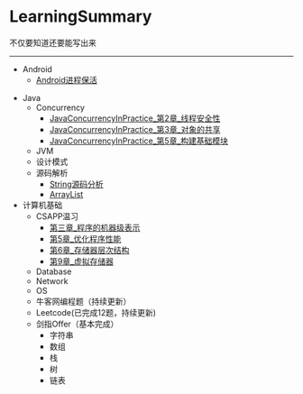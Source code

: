 # LearningSummary
不仅要知道还要能写出来
* * *
* Android
	+ [Android进程保活](http://www.jianshu.com/p/63aafe3c12af#)
- Java
	+ Concurrency
		+ [JavaConcurrencyInPractice_第2章_线程安全性](https://github.com/gatsbydhn/LearningSummary/blob/master/Java/Concurrency/JavaConcurrencyInPractice_%E7%AC%AC%E4%BA%8C%E7%AB%A0_%E7%BA%BF%E7%A8%8B%E5%AE%89%E5%85%A8%E6%80%A7.md)
		+ [JavaConcurrencyInPractice_第3章_对象的共享](https://github.com/gatsbydhn/LearningSummary/blob/master/Java/Concurrency/JavaConcurrencyInPractice_%E7%AC%AC%E4%BA%8C%E7%AB%A0_%E7%BA%BF%E7%A8%8B%E5%AE%89%E5%85%A8%E6%80%A7.md)
		+ [JavaConcurrencyInPractice_第5章_构建基础模块](https://github.com/gatsbydhn/LearningSummary/blob/master/Java/Concurrency/JavaConcurrencyInPractice_%E7%AC%AC5%E7%AB%A0_%E6%9E%84%E5%BB%BA%E5%9F%BA%E7%A1%80%E6%A8%A1%E5%9D%97.md)
	+ JVM
	+ 设计模式
	+ 源码解析
		+ [String源码分析](http://my.oschina.net/jiangmitiao/blog/480549)
		+ [ArrayList](https://github.com/gatsbydhn/LearningSummary/blob/master/Java/%E6%BA%90%E7%A0%81%E8%A7%A3%E6%9E%90/ArrayList.md)
- 计算机基础
	+ CSAPP温习
		+ [第三章_程序的机器级表示](https://github.com/gatsbydhn/LearningSummary/blob/master/%E8%AE%A1%E7%AE%97%E6%9C%BA%E5%9F%BA%E7%A1%80/CSAPP%E6%B8%A9%E4%B9%A0/%E7%AC%AC%E4%B8%89%E7%AB%A0_%E7%A8%8B%E5%BA%8F%E7%9A%84%E6%9C%BA%E5%99%A8%E7%BA%A7%E8%A1%A8%E7%A4%BA.md)
		+ [第5章_优化程序性能](https://github.com/gatsbydhn/LearningSummary/blob/master/%E8%AE%A1%E7%AE%97%E6%9C%BA%E5%9F%BA%E7%A1%80/CSAPP%E6%B8%A9%E4%B9%A0/%E7%AC%AC5%E7%AB%A0_%E4%BC%98%E5%8C%96%E7%A8%8B%E5%BA%8F%E6%80%A7%E8%83%BD.md)
		+ [第6章_存储器层次结构](https://github.com/gatsbydhn/LearningSummary/blob/master/%E8%AE%A1%E7%AE%97%E6%9C%BA%E5%9F%BA%E7%A1%80/CSAPP%E6%B8%A9%E4%B9%A0/%E7%AC%AC6%E7%AB%A0_%E5%AD%98%E5%82%A8%E5%99%A8%E5%B1%82%E6%AC%A1%E7%BB%93%E6%9E%84.md)
		+ [第9章_虚拟存储器](https://github.com/gatsbydhn/LearningSummary/blob/master/%E8%AE%A1%E7%AE%97%E6%9C%BA%E5%9F%BA%E7%A1%80/CSAPP%E6%B8%A9%E4%B9%A0/%E7%AC%AC9%E7%AB%A0_%E8%99%9A%E6%8B%9F%E5%AD%98%E5%82%A8%E5%99%A8.md)
	+ Database
	+ Network
	+ OS
	+ 牛客网编程题（持续更新）
	+ Leetcode(已完成12题，持续更新)
	+ 剑指Offer（基本完成）
		-	字符串
		-	数组
		-	栈
		-	树
		-	链表

